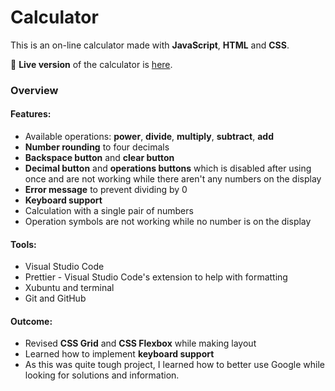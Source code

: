 # Calculator
  This is an on-line calculator made with **JavaScript**, **HTML** and **CSS**.

🔗 **Live version** of the calculator is [here](https://dariuszgros.github.io/calculator/).

### Overview
#### **Features:**
* Available operations: **power**, **divide**, **multiply**, **subtract**, **add**
* **Number rounding** to four decimals
* **Backspace button** and **clear button** 
* **Decimal button** and **operations buttons** which is disabled after using once and are not working while there aren't any numbers on the display
* **Error message** to prevent dividing by 0
* **Keyboard support**
* Calculation with a single pair of numbers
* Operation symbols are not working while no number is on the display

#### **Tools:**
* Visual Studio Code
* Prettier - Visual Studio Code's extension to help with formatting
* Xubuntu and terminal
* Git and GitHub

#### **Outcome:**
* Revised **CSS Grid** and **CSS Flexbox** while making layout
* Learned how to implement **keyboard support**
* As this was quite tough project, I learned how to better use Google while looking for solutions and information.
